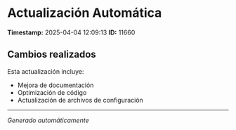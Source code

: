 # Actualización Automática

**Timestamp:** 2025-04-04 12:09:13
**ID:** 11660

## Cambios realizados

Esta actualización incluye:
- Mejora de documentación
- Optimización de código
- Actualización de archivos de configuración

---
*Generado automáticamente*
